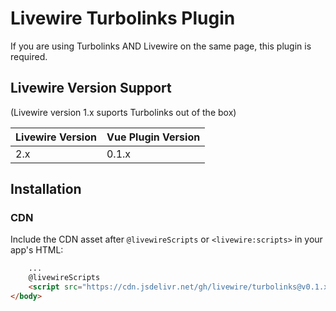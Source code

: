 # Livewire Turbolinks Plugin

If you are using Turbolinks AND Livewire on the same page, this plugin is required.

## Livewire Version Support
(Livewire version 1.x suports Turbolinks out of the box)

Livewire Version | Vue Plugin Version
--- | ---
2.x | 0.1.x

## Installation
### CDN
Include the CDN asset after `@livewireScripts` or  `<livewire:scripts>` in your app's HTML:

```html
    ...
    @livewireScripts
    <script src="https://cdn.jsdelivr.net/gh/livewire/turbolinks@v0.1.x/dist/livewire-turbolinks.js"></script>
</body>
```
